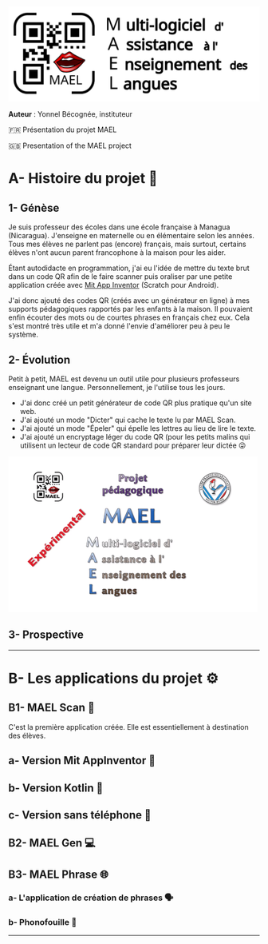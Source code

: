

![](./readme_assets/Logo-MAEL-alpha-H.svg)

**Auteur** : Yonnel Bécognée, instituteur

:fr: Présentation du projet MAEL

:gb: Presentation of the MAEL project

# A- Histoire du projet :book:

## 1- Génèse

Je suis professeur des écoles dans une école française à Managua (Nicaragua). J'enseigne en maternelle ou en élémentaire selon les années. Tous mes élèves ne parlent pas (encore) français, mais surtout, certains élèves n'ont aucun parent francophone à la maison pour les aider.

Étant autodidacte en programmation, j'ai eu l'idée de mettre du texte brut dans un code QR afin de le faire scanner puis oraliser par une petite application créée avec [Mit App Inventor](https://appinventor.mit.edu/) (Scratch pour Android).

J'ai donc ajouté des codes QR (créés avec un générateur en ligne) à mes supports pédagogiques rapportés par les enfants à la maison. Il pouvaient enfin écouter des mots ou de courtes phrases en français chez eux. Cela s'est montré très utile et m'a donné l'envie d'améliorer peu à peu le système.

## 2- Évolution

Petit à petit, MAEL est devenu un outil utile pour plusieurs professeurs enseignant une langue. Personnellement, je l'utilise tous les jours.

- J'ai donc créé un petit générateur de code QR plus pratique qu'un site web.
- J'ai ajouté un mode "Dicter" qui cache le texte lu par MAEL Scan.
- J'ai ajouté un mode "Épeler" qui épelle les lettres au lieu de lire le texte.
- J'ai ajouté un encryptage léger du code QR (pour les petits malins qui utilisent un lecteur de code QR standard pour préparer leur dictée :stuck_out_tongue_winking_eye:


[![IMAGE ALT TEXT HERE](./readme_assets/Video_thumb.png)](https://www.youtube.com/watch?v=qW8FHrZ1HIo)

## 3- Prospective

---

# B- Les applications du projet :gear:

## B1- MAEL Scan :iphone:
C'est la première application créée. Elle est essentiellement à destination des élèves.
## a- Version Mit AppInventor :child:
## b- Version Kotlin :green_apple:
## c- Version sans téléphone :no_mobile_phones:

## B2- MAEL Gen :computer:

## B3- MAEL Phrase :globe_with_meridians:

### a- L'application de création de phrases :speaking_head:

### b- Phonofouille :mag_right:

---





